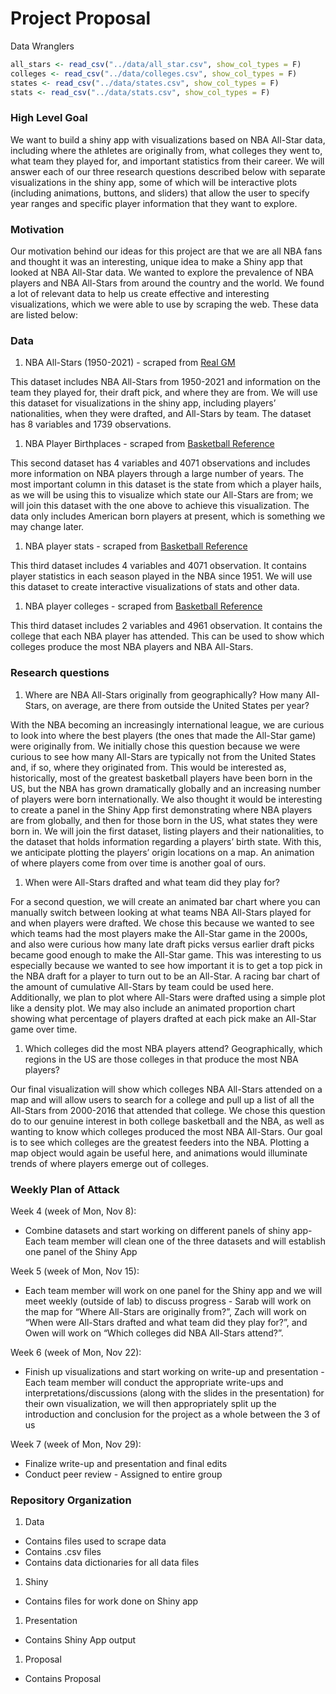 Project Proposal
================
Data Wranglers

``` r
all_stars <- read_csv("../data/all_star.csv", show_col_types = F)
colleges <- read_csv("../data/colleges.csv", show_col_types = F)
states <- read_csv("../data/states.csv", show_col_types = F)
stats <- read_csv("../data/stats.csv", show_col_types = F)
```

### High Level Goal

We want to build a shiny app with visualizations based on NBA All-Star
data, including where the athletes are originally from, what colleges
they went to, what team they played for, and important statistics from
their career. We will answer each of our three research questions
described below with separate visualizations in the shiny app, some of
which will be interactive plots (including animations, buttons, and
sliders) that allow the user to specify year ranges and specific player
information that they want to explore.

### Motivation

Our motivation behind our ideas for this project are that we are all NBA
fans and thought it was an interesting, unique idea to make a Shiny app
that looked at NBA All-Star data. We wanted to explore the prevalence of
NBA players and NBA All-Stars from around the country and the world. We
found a lot of relevant data to help us create effective and interesting
visualizations, which we were able to use by scraping the web. These
data are listed below:

### Data

1.  NBA All-Stars (1950-2021) - scraped from [Real
    GM](https://basketball.realgm.com/)

This dataset includes NBA All-Stars from 1950-2021 and information on
the team they played for, their draft pick, and where they are from. We
will use this dataset for visualizations in the shiny app, including
players’ nationalities, when they were drafted, and All-Stars by team.
The dataset has 8 variables and 1739 observations.

1.  NBA Player Birthplaces - scraped from [Basketball
    Reference](https://www.basketball-reference.com/)

This second dataset has 4 variables and 4071 observations and includes
more information on NBA players through a large number of years. The
most important column in this dataset is the state from which a player
hails, as we will be using this to visualize which state our All-Stars
are from; we will join this dataset with the one above to achieve this
visualization. The data only includes American born players at present,
which is something we may change later.

1.  NBA player stats - scraped from [Basketball
    Reference](https://www.basketball-reference.com/)

This third dataset includes 4 variables and 4071 observation. It
contains player statistics in each season played in the NBA since 1951.
We will use this dataset to create interactive visualizations of stats
and other data.

1.  NBA player colleges - scraped from [Basketball
    Reference](https://www.basketball-reference.com/)

This third dataset includes 2 variables and 4961 observation. It
contains the college that each NBA player has attended. This can be used
to show which colleges produce the most NBA players and NBA All-Stars.

### Research questions

1.  Where are NBA All-Stars originally from geographically? How many
    All-Stars, on average, are there from outside the United States per
    year?

With the NBA becoming an increasingly international league, we are
curious to look into where the best players (the ones that made the
All-Star game) were originally from. We initially chose this question
because we were curious to see how many All-Stars are typically not from
the United States and, if so, where they originated from. This would be
interested as, historically, most of the greatest basketball players
have been born in the US, but the NBA has grown dramatically globally
and an increasing number of players were born internationally. We also
thought it would be interesting to create a panel in the Shiny App first
demonstrating where NBA players are from globally, and then for those
born in the US, what states they were born in. We will join the first
dataset, listing players and their nationalities, to the dataset that
holds information regarding a players’ birth state. With this, we
anticipate plotting the players’ origin locations on a map. An animation
of where players come from over time is another goal of ours.

1.  When were All-Stars drafted and what team did they play for?

For a second question, we will create an animated bar chart where you
can manually switch between looking at what teams NBA All-Stars played
for and when players were drafted. We chose this because we wanted to
see which teams had the most players make the All-Star game in the
2000s, and also were curious how many late draft picks versus earlier
draft picks became good enough to make the All-Star game. This was
interesting to us especially because we wanted to see how important it
is to get a top pick in the NBA draft for a player to turn out to be an
All-Star. A racing bar chart of the amount of cumulative All-Stars by
team could be used here. Additionally, we plan to plot where All-Stars
were drafted using a simple plot like a density plot. We may also
include an animated proportion chart showing what percentage of players
drafted at each pick make an All-Star game over time.

1.  Which colleges did the most NBA players attend? Geographically,
    which regions in the US are those colleges in that produce the most
    NBA players?

Our final visualization will show which colleges NBA All-Stars attended
on a map and will allow users to search for a college and pull up a list
of all the All-Stars from 2000-2016 that attended that college. We chose
this question do to our genuine interest in both college basketball and
the NBA, as well as wanting to know which colleges produced the most NBA
All-Stars. Our goal is to see which colleges are the greatest feeders
into the NBA. Plotting a map object would again be useful here, and
animations would illuminate trends of where players emerge out of
colleges.

### Weekly Plan of Attack

Week 4 (week of Mon, Nov 8):

-   Combine datasets and start working on different panels of shiny app-
    Each team member will clean one of the three datasets and will
    establish one panel of the Shiny App

Week 5 (week of Mon, Nov 15):

-   Each team member will work on one panel for the Shiny app and we
    will meet weekly (outside of lab) to discuss progress - Sarab will
    work on the map for “Where All-Stars are originally from?”, Zach
    will work on “When were All-Stars drafted and what team did they
    play for?”, and Owen will work on “Which colleges did NBA All-Stars
    attend?”.

Week 6 (week of Mon, Nov 22):

-   Finish up visualizations and start working on write-up and
    presentation - Each team member will conduct the appropriate
    write-ups and interpretations/discussions (along with the slides in
    the presentation) for their own visualization, we will then
    appropriately split up the introduction and conclusion for the
    project as a whole between the 3 of us

Week 7 (week of Mon, Nov 29):

-   Finalize write-up and presentation and final edits
-   Conduct peer review - Assigned to entire group

### Repository Organization

1.  Data

-   Contains files used to scrape data
-   Contains .csv files
-   Contains data dictionaries for all data files

1.  Shiny

-   Contains files for work done on Shiny app

1.  Presentation

-   Contains Shiny App output

1.  Proposal

-   Contains Proposal
